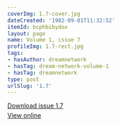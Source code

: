```yaml
---
coverImg: 1.7-cover.jpg
dateCreated: '1982-09-01T11:32:52'
itemId: bcphbibydox
layout: page
name: Volume 1, issue 7
profileImg: 1.7-rect.jpg
tags:
- hasAuthor: dreamnetwork
- hasTag: dream-network-volume-1
- hasTag: dreamnetwork
type: post
urlSlug: '1.7'
---
```

<p style="margin-block-end: 5px; margin-block-start: 5px;"><a href="../files/pdfs/Volume_1/1.7_Dream_Craft_Volume_1_No._7.pdf" download="">Download issue 1.7</a></p><p style="margin-block-end: 5px; margin-block-start: 5px;"><a href="../files/pdfs/Volume_1/1.7_Dream_Craft_Volume_1_No._7.pdf">View online</a></p>